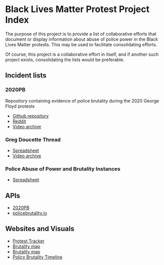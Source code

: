 # Black Lives Matter Protest Project Index

The purpose of this project is to provide a list of collaborative efforts that document or display information about abuse of police power in the Black Lives Matter protests. This may be used to facilitate consolidating efforts.

Of course, this project is a collaborative effort in itself, and if another such project exists, consolidating the lists would be preferable.

## Incident lists

### 2020PB

Repository containing evidence of police brutality during the 2020 George Floyd protests

- [Github repository](https://github.com/2020PB/police-brutality)
- [Reddit](https://www.reddit.com/r/2020PoliceBrutality/)
- [Video archive](https://github.com/pb-files/pb-videos)

### Greg Doucette Thread

- [Spreadsheet](https://tinyurl.com/GFProtestPoliceBrutality)
- [Video archive](https://drive.google.com/drive/folders/179RULJm_BPNRdxPqhewTdUdct_PtFsJN)

### Police Abuse of Power and Brutality Instances

- [Spreadsheet](https://docs.google.com/spreadsheets/u/1/d/e/2PACX-1vQnoNTUx4HU09pNioKwh6SxgLyrJXJuXKt6IIejynkVq_JBBGQQwAMR0OGsgVilHhjUUdN1WEFpXwjo/pubhtml)

## APIs

- [2020PB](https://raw.githubusercontent.com/2020PB/police-brutality/data_build/all-locations.json)
- [policebrutality.io](https://github.com/nickatnight/policebrutality.io)

## Websites and Visuals

- [Protest Tracker](https://police-misconduct-feed.netlify.app/)
- [Brutality map](https://maminian.github.io/brutality-map/)
- [Brutality map](https://frontend-1750f.web.app/)
- [Policy Brutality Timeline](https://bread.codes/PoliceBrutality/)
